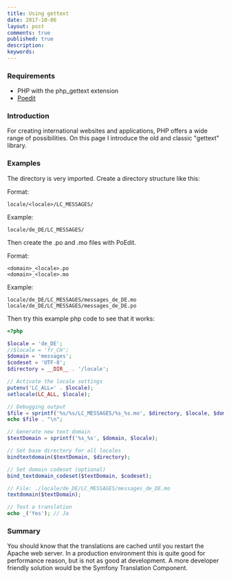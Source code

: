 ```yaml
---
title: Using gettext
date: 2017-10-06
layout: post
comments: true
published: true
description: 
keywords: 
---
```


### Requirements

* PHP with the php_gettext extension
* [Poedit](https://poedit.net/)

### Introduction

For creating international websites and applications, PHP offers a wide range of possibilities. On this page I introduce the old and classic "gettext" library.

### Examples

The directory is very imported. Create a directory structure like this:

Format:

```
locale/<locale>/LC_MESSAGES/
```

Example:
```
locale/de_DE/LC_MESSAGES/
```

Then create the .po and .mo files with PoEdit.

Format:

```
<domain>_<locale>.po
<domain>_<locale>.mo

```

Example:

```
locale/de_DE/LC_MESSAGES/messages_de_DE.mo
locale/de_DE/LC_MESSAGES/messages_de_DE.po
```

Then try this example php code to see that it works:

```php
<?php

$locale = 'de_DE';
//$locale = 'fr_CH';
$domain = 'messages';
$codeset = 'UTF-8';
$directory = __DIR__ . '/locale';

// Activate the locale settings
putenv('LC_ALL=' . $locale);
setlocale(LC_ALL, $locale);

// Debugging output 
$file = sprintf('%s/%s/LC_MESSAGES/%s_%s.mo', $directory, $locale, $domain, $locale);
echo $file . "\n";

// Generate new text domain
$textDomain = sprintf('%s_%s', $domain, $locale);

// Set base directory for all locales
bindtextdomain($textDomain, $directory);

// Set domain codeset (optional)
bind_textdomain_codeset($textDomain, $codeset);

// File: ./locale/de_DE/LC_MESSAGES/messages_de_DE.mo
textdomain($textDomain);

// Test a translation
echo _('Yes'); // Ja
```


### Summary


You should know that the translations are cached until you restart the Apache web server. In a production environment this is quite good for performance reason, but is not as good at development. A more developer friendly solution would be the Symfony Translation Component.